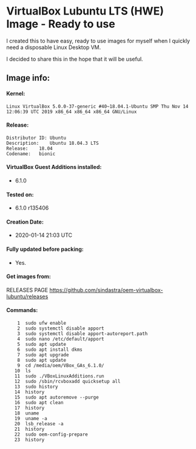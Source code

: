 # VirtualBox Lubuntu LTS (HWE) Image - Ready to use

I created this to have easy, ready to use images for myself when I quickly need a disposable Linux Desktop VM.

I decided to share this in the hope that it will be useful.

## Image info:

#### Kernel:

    Linux VirtualBox 5.0.0-37-generic #40~18.04.1-Ubuntu SMP Thu Nov 14 12:06:39 UTC 2019 x86_64 x86_64 x86_64 GNU/Linux

#### Release:

    Distributor ID:	Ubuntu
    Description:	Ubuntu 18.04.3 LTS
    Release:	18.04
    Codename:	bionic
    
#### VirtualBox Guest Additions installed:

 - 6.1.0

#### Tested on:

 - 6.1.0 r135406

#### Creation Date:

 - 2020-01-14 21:03 UTC

#### Fully updated before packing:

- Yes.

#### Get images from:

RELEASES PAGE https://github.com/sindastra/oem-virtualbox-lubuntu/releases

#### Commands:

```
    1  sudo ufw enable
    2  sudo systemctl disable apport
    3  sudo systemctl disable apport-autoreport.path 
    4  sudo nano /etc/default/apport 
    5  sudo apt update
    6  sudo apt install dkms
    7  sudo apt upgrade
    8  sudo apt update
    9  cd /media/oem/VBox_GAs_6.1.0/
   10  ls
   11  sudo ./VBoxLinuxAdditions.run 
   12  sudo /sbin/rcvboxadd quicksetup all
   13  sudo history
   14  history
   15  sudo apt autoremove --purge
   16  sudo apt clean
   17  history
   18  uname
   19  uname -a
   20  lsb_release -a
   21  history
   22  sudo oem-config-prepare 
   23  history
```

